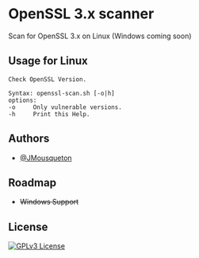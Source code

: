 
# OpenSSL 3.x scanner 

Scan for OpenSSL 3.x on Linux (Windows coming soon)


## Usage for Linux

```❯ ./openssl-scan.sh -h
Check OpenSSL Version.

Syntax: openssl-scan.sh [-o|h]
options:
-o     Only vulnerable versions.
-h     Print this Help.

```


## Authors

- [@JMousqueton](https://www.github.com/JMousqueton)


## Roadmap

- ~~Windows Support~~

## License

[![GPLv3 License](https://img.shields.io/badge/License-GPL%20v3-yellow.svg)](https://opensource.org/licenses/)

